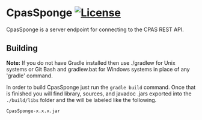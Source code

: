 # CpasSponge [![License](https://img.shields.io/badge/License-BSD%203--Clause-blue.svg)](https://opensource.org/licenses/BSD-3-Clause)

CpasSponge is a server endpoint for connecting to the CPAS REST API.

## Building
**Note:** If you do not have Gradle installed then use ./gradlew for Unix systems or Git Bash and gradlew.bat for Windows 
systems in place of any 'gradle' command.

In order to build CpasSponge just run the `gradle build` command. Once that is finished you will find library, sources, and 
javadoc .jars exported into the `./build/libs` folder and the will be labeled like the following.
```
CpasSponge-x.x.x.jar
```
